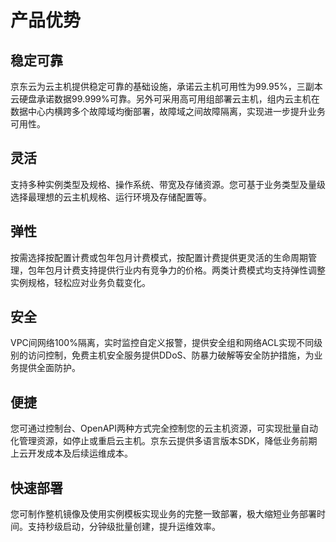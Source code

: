 # 产品优势
## 稳定可靠
京东云为云主机提供稳定可靠的基础设施，承诺云主机可用性为99.95%，三副本云硬盘承诺数据99.999%可靠。另外可采用高可用组部署云主机，组内云主机在数据中心内横跨多个故障域均衡部署，故障域之间故障隔离，实现进一步提升业务可用性。
## 灵活
支持多种实例类型及规格、操作系统、带宽及存储资源。您可基于业务类型及量级选择最理想的云主机规格、运行环境及存储配置等。
## 弹性 
按需选择按配置计费或包年包月计费模式，按配置计费提供更灵活的生命周期管理，包年包月计费支持提供行业内有竞争力的价格。两类计费模式均支持弹性调整实例规格，轻松应对业务负载变化。
## 安全
VPC间网络100%隔离，实时监控自定义报警，提供安全组和网络ACL实现不同级别的访问控制，免费主机安全服务提供DDoS、防暴力破解等安全防护措施，为业务提供全面防护。
## 便捷
您可通过控制台、OpenAPI两种方式完全控制您的云主机资源，可实现批量自动化管理资源，如停止或重启云主机。京东云提供多语言版本SDK，降低业务前期上云开发成本及后续运维成本。
## 快速部署
您可制作整机镜像及使用实例模板实现业务的完整一致部署，极大缩短业务部署时间。支持秒级启动，分钟级批量创建，提升运维效率。


